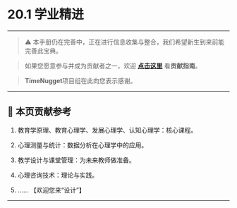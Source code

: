 # 20.1 学业精进

---

> ⚠️ 本手册仍在完善中，正在进行信息收集与整合，我们希望新生到来前能完善此宝典。  

> 如果您愿意参与并成为贡献者之一，欢迎 **[点击这里](/CONTRIBUTING.md)** 看**贡献指南**。

> **TimeNugget**项目组在此向您表示感谢。

---

## 📌 本页贡献参考

1. 教育学原理、教育心理学、发展心理学、认知心理学：核心课程。

2. 心理测量与统计：数据分析在心理学中的应用。

3. 教学设计与课堂管理：为未来教师做准备。

4. 心理咨询技术：理论与实践。

5. ……  【欢迎您来“设计”】

---
